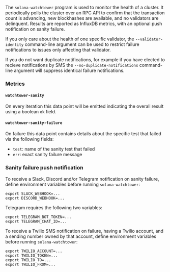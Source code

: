 The `solana-watchtower` program is used to monitor the health of a cluster.  It
periodically polls the cluster over an RPC API to confirm that the transaction
count is advancing, new blockhashes are available, and no validators are
delinquent.  Results are reported as InfluxDB metrics, with an optional push
notification on sanity failure.

If you only care about the health of one specific validator, the
`--validator-identity` command-line argument can be used to restrict failure
notifications to issues only affecting that validator.

If you do not want duplicate notifications, for example if you have elected to
recieve notifications by SMS the
`--no-duplicate-notifications` command-line argument will suppress identical
failure notifications.

### Metrics
#### `watchtower-sanity`
On every iteration this data point will be emitted indicating the overall result
using a boolean `ok` field.

#### `watchtower-sanity-failure`
On failure this data point contains details about the specific test that failed via
the following fields:
* `test`: name of the sanity test that failed
* `err`: exact sanity failure message


### Sanity failure push notification
To receive a Slack, Discord and/or Telegram notification on sanity failure,
define environment variables before running `solana-watchtower`:
```
export SLACK_WEBHOOK=...
export DISCORD_WEBHOOK=...
```

Telegram requires the following two variables:
```
export TELEGRAM_BOT_TOKEN=...
export TELEGRAM_CHAT_ID=...
```

To receive a Twilio SMS notification on failure, having a Twilio account, 
and a sending number owned by that account,
define environment variables before running `solana-watchtower`:
```
export TWILIO_ACCOUNT=...
export TWILIO_TOKEN=...
export TWILIO_TO=...
export TWILIO_FROM=...
```

